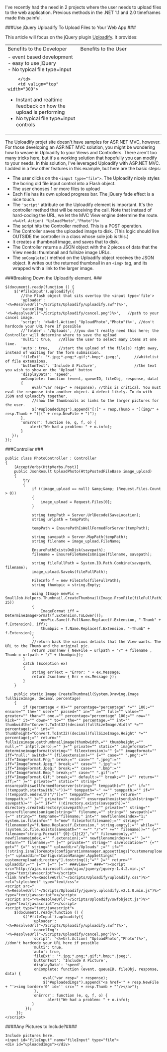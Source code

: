 <!--{Title:"Uploading Files To Your ASP.NET MVC Application", PublishedOn:"2010-05-27T03:25:31", Intro:"I've recently had the need in 2 projects where the user needs to upload files to the web application", Tags:["asp-net-mvc", "uploading", "jQuery"]} -->

I've recently had the need in 2 projects where the user needs to upload files to the web application. Previous methods in the .NET 1.1 and 2.0 timeframes made this painful. 

###Use jQuery Uploadify To Upload Files to Your Web App ###

This article will focus on the jQuery plugin [Uploadify](http://www.uploadify.com/).  It provides: 
  <table border="0" cellspacing="0" cellpadding="2" width="559">
    <tbody>
      <tr>
        <td valign="top" width="248">Benefits to the Developer</td>
        <td valign="top" width="309">Benefits to the User</td>
      </tr>
      <tr>
        <td valign="top" width="248">        
- event based development <BR>
- easy to use jQuery <BR>
- No typical file type=input 
        
        </td>
        <td valign="top" width="309">
        
- Instant and realtime feedback on how the upload is performing<BR> 
- No typical file type=input controls 
        </td>
      </tr>
    </tbody>
  </table>

The Uploadify projet site doesn't have samples for ASP.NET MVC, however. For those developing an ASP.NET MVC solution, you might be wondering how to weave in Uploadify to your Views and Controllers. There aren't too many tricks here, but it's a working solution that hopefully you can modify to your needs. 
In this solution, I've leveraged Uploadify with ASP.NET MVC.  I added in a few other features in this example, but here are the basic steps:
 
* The user clicks on the  `<input type="file">`. The Uploadify nicely styles the boring old file input control into a Flash object.
* The user chooses 1 or more files to upload
* Each file has its own upload progress bar. The jQuery fade effect is a nice touch.     
* The `'script'` attribute on the Uploadify element is important. It's the controller method that will be receiving the call. Note that instead of hard-coding the URL, we let the MVC View engine determine the route. `<%=Url.Action( "UploadPhoto","Photo")%>`    
* The script hits the Controller method. This is a POST operation.
* The Controller saves the uploaded image to disk.  (This logic should live OUTSIDE the controller in a class whose sole job is this.)
* It creates a thumbnail image, and saves that to disk.    
* The Controller returns a JSON object with the 2 pieces of data that the View needs: thumbnail and fullsize image URLs.     
* The `onComplete()` method on the Uploadify object receives the JSON object. It writes out the returned thumbnail in an `<img>` tag, and its wrapped with a link to the larger image. 

###Breaking Down the Uploadify element. ###

    $(document).ready(function () { 
        $('#fileInput').uploadify({      
           //the Flash object that sits overtop the <input type='file'> 
           'uploader': '<%=ResolveUrl("~/Scripts/Uploadify/uploadify.swf")%>',  
           'cancelImg': '<%=ResolveUrl("~/Scripts/Uploadify/cancel.png")%>',   //path to your cancel image. 
           'script': '<%=Url.Action( "UploadPhoto","Photo")%>', //don't hardcode your URL here if possible     
           //'folder': '/Uploads', //you don't really need this here; the Controller will determine where to save the upload       
           'multi': true,   //Allow the user to select many items at one time.       
           'auto': true,    //start the upload of the file(s) right away, instead of waiting for the form submission.     
           'fileExt': '*.jpg;*.png;*.gif;*.bmp;*.jpeg;',      //whitelist of file extensions.    
           'buttonText': 'Include A Picture',                 //the text you wish to show on the 'Upload' button       
           'displayData': 'speed',       
           onComplete: function (event, queueID, fileObj, response, data) 
           { 
                eval("var resp=" + response); //this is critical. You must eval the response into another object. A defect likely. To do with JSON and Uploadify together. 
                //show the thumbnails as links to the larger pictures for the user.       
                $("#uploadedImgs").append("[![" + resp.Thumb + "](img/" + resp.Thumb + ")](" + resp.NewFile + ")"); 
           }, 
           'onError': function (e, q, f, o) {
               alert("We had a problem: " + o.info); 
           } 
       }); 
    });


###Controller ###

    public class PhotoController : Controller     
    {      
        [AcceptVerbs(HttpVerbs.Post)]      
        public JsonResult UploadPhoto(HttpPostedFileBase image_upload)      
        {      
            try      
            {                  
                if ((image_upload == null) &amp;&amp; (Request.Files.Count > 0))      
                {      
                    image_upload = Request.Files[0];      
                } 

                string tempPath = Server.UrlDecode(SaveLocation);     
                string urlpath = tempPath; 

                tempPath = EnsurePathIsWellFormedForServer(tempPath); 

                string savepath = Server.MapPath(tempPath);     
                string filename = image_upload.FileName;            

                EnsurePathExistsOnDisk(savepath);     
                filename = EnsureFileNameIsUnique(filename, savepath); 

                string fileFullPath = System.IO.Path.Combine(savepath, filename);     
                image_upload.SaveAs(fileFullPath); 

                FileInfo f = new FileInfo(fileFullPath);     
                string thumbpic = string.Empty; 

                using (Image newPic = SmallJob.Helpers.Thumbnail.CreateThumbnail(Image.FromFile(fileFullPath), 25))      
                {      
                    ImageFormat iff = DetermineImageFormat(f.Extension.ToLower());      
                    newPic.Save(f.FullName.Replace(f.Extension, "-Thumb" + f.Extension), iff);      
                    thumbpic = f.Name.Replace(f.Extension, "-Thumb" + f.Extension);                   
                }      
                //return back the various details that the View wants. The URL to the Thumb and the original pic.      
                return Json(new { NewFile = urlpath + "/" + filename , Thumb = urlpath + "/" + thumbpic});      
            }      
            catch (Exception ex)      
            {      
                string errText = "Error: " + ex.Message;      
                return Json(new { Err = ex.Message });      
            }      
        } 

        public static Image CreateThumbnail(System.Drawing.Image fullSizeImage, decimal percentage)     
        {      
            if (percentage < 0)="" percentage="percentage" *="" 100;="" ensure="" the="" user="" passed="" in="" a="" full="" value="" greater="" than="" one.="" percentage="percentage" 100;="" now="" kick="" it="" down="" to="" the="" percentage.="" int="" thumbwidth="Convert.ToInt32((decimal)fullSizeImage.Width" *="" percentage);="" int="" thumbheight="Convert.ToInt32((decimal)fullSizeImage.Height" *="" percentage);="" return="" fullsizeimage.getthumbnailimage(thumbwidth,="" thumbheight,="" null,="" intptr.zero);="" }="" private="" static="" imageformat="" determineimageformat(string="" fileextension)="" {="" imageformat="" iff="null;" switch="" (fileextension)="" {="" case="" ".png":="" iff="ImageFormat.Png;" break;="" case="" ".jpeg":="" iff="ImageFormat.Jpeg;" break;="" case="" ".jpg":="" iff="ImageFormat.Jpeg;" break;="" case="" ".bmp":="" iff="ImageFormat.Bmp;" break;="" case="" ".gif":="" iff="ImageFormat.Gif;" break;="" default:="" break;="" }="" return="" iff;="" }="" private="" static="" string="" ensurepathiswellformedforserver(string="" temppath)="" {="" if="" (!temppath.startswith("~"))="" temppath="~" +="" temppath;="" if="" (!temppath.endswith("/"))="" temppath="" +="/" ;="" return="" temppath;="" }="" private="" void="" ensurepathexistsondisk(string="" savepath)="" {="" if="" (!directory.exists(savepath))="" directory.createdirectory(savepath);="" }="" private="" string="" ensurefilenameisunique(string="" filename,="" string="" savepath)="" {="" string="" tempname="filename;" int="" newfilenameindex="1;" system.io.fileinfo="" f="new" fileinfo(filename);="" string="" filenameonly="f.Name.Replace(f.Extension," string.empty);="" while="" (system.io.file.exists(savepath="" +="" "/"="" +="" filename))="" {="" filename="string.Format(" {0}-{1}{2}","="" filenameonly,="" newfilenameindex,="" f.extension);="" newfilenameindex++;="" }="" return="" filename;="" }="" private="" string="" savelocation="" {="" get="" {="" string="" uploaddir="/Uploads" ;="" if="" (!string.isnullorempty(configurationmanager.appsettings["customeruploadsdirectory"]))="" {="" uploaddir="ConfigurationManager.AppSettings[" customeruploadsdirectory"].tostring();"="" }="" return="" uploaddir;="" }="" }="" }="" ###view="" ###=""><script src="http://ajax.microsoft.com/ajax/jquery/jquery-1.4.2.min.js" type="text/javascript"></script>  
    <link href="<%=ResolveUrl("~/Scripts/Uploadify/uploadify.css")%>" rel="stylesheet" type="text/css">
    <script src="<%=ResolveUrl("~/Scripts/Uploadify/jquery.uploadify.v2.1.0.min.js")%>" type="text/javascript"></script>       
    <script src="<%=ResolveUrl("~/Scripts/Uploadify/swfobject.js")%>" type="text/javascript"></script>
    <script type="text/javascript"> 
        $(document).ready(function () { 
            $('#fileInput').uploadify({     
                'uploader': '<%=ResolveUrl("~/Scripts/Uploadify/uploadify.swf")%>',      
                'cancelImg': '<%=ResolveUrl("~/Scripts/Uploadify/cancel.png")%>',      
                'script': '<%=Url.Action( "UploadPhoto","Photo")%>', //don't hardcode your URL here if possible       
                'multi': true,      
                'auto': true,     
                'fileExt': '*.jpg;*.png;*.gif;*.bmp;*.jpeg;',    
                'buttonText': 'Include A Picture',      
                'displayData': 'speed',          
                 onComplete: function (event, queueID, fileObj, response, data) { 
                     eval("var resp=" + response);
                     $("#uploadedImgs").append("<a href='" + resp.NewFile + "'><img border='0' id='' src='" + resp.Thumb + "'/></a>");   
                 },       
                'onError': function (e, q, f, o) {      
                       alert("We had a problem: " + o.info);     
                } 
             });          
         });        
    </script> 
 
####Any Pictures to Include?####

    Include pictures here.     
    <input id="fileInput" name="fileInput" type="file">    
    <div id="uploadedImgs"></div>

